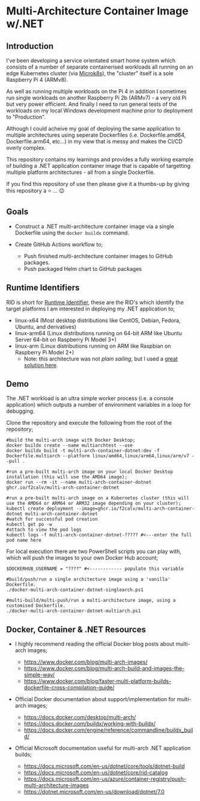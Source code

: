 # Multi-Architecture Container Image w/.NET

## Introduction

I've been developing a service orientated smart home system which consists of a number of separate containerised workloads all running on an edge Kubernetes cluster (via [Microk8s](https://github.com/canonical/microk8s)), the "cluster" itself is a sole Raspberry Pi 4 (ARMv8).

As well as running multiple workloads on the Pi 4 in addition I sometimes run single workloads on another Raspberry Pi 2b (ARMv7) - a very old Pi but very power efficient. And finally I need to run general tests of the workloads on my local Windows development machine prior to deployment to "Production".

Although I could acheive my goal of deploying the same application to multiple architectures using seperate Dockerfiles (i.e. Dockerfile.amd64, Dockerfile.arm64, etc...) in my view that is messy and makes the CI/CD overly complex.

This repository contains my learnings and provides a fully working example of building a .NET application container image that is capable of targetting multiple platform architectures - all from a single Dockerfile.

If you find this repository of use then please give it a thumbs-up by giving this repository a :star: ... :wink:

## Goals

- Construct a .NET multi-architecture container image via a single Dockerfile using the `docker buildx` command.
- Create GitHub Actions workflow to;

  - Push finished multi-architecture container images to GitHub packages.
  - Push packaged Helm chart to GitHub packages

## Runtime Identifiers

RID is short for [Runtime Identifier](https://docs.microsoft.com/en-us/dotnet/core/rid-catalog), these are the RID's which identify the target platforms I am interested in deploying my .NET application to;

- linux-x64 (Most desktop distributions like CentOS, Debian, Fedora, Ubuntu, and derivatives)
- linux-arm64 (Linux distributions running on 64-bit ARM like Ubuntu Server 64-bit on Raspberry Pi Model 3+)
- linux-arm (Linux distributions running on ARM like Raspbian on Raspberry Pi Model 2+)
  - Note: this architecture was not _plain sailing_, but I used a [great solution here](https://github.com/dotnet/dotnet-docker/issues/1537#issuecomment-755351628).

## Demo

The .NET workload is an ultra simple worker process (i.e. a console application) which outputs a number of environment variables in a loop for debugging.

Clone the repository and execute the following from the root of the repository;

```pwsh
#build the multi-arch image with Docker Desktop;
docker buildx create --name multiarchtest --use
docker buildx build -t multi-arch-container-dotnet:dev -f Dockerfile.multiarch --platform linux/amd64,linux/arm64,linux/arm/v7 --pull .

#run a pre-built multi-arch image on your local Docker Desktop installation (this will use the AMD64 image);
docker run --rm -it --name multi-arch-container-dotnet ghcr.io/f2calv/multi-arch-container-dotnet

#run a pre-built multi-arch image on a Kubernetes cluster (this will use the AMD64 or ARM64 or ARM32 image depending on your cluster);
kubectl create deployment --image=ghcr.io/f2calv/multi-arch-container-dotnet multi-arch-container-dotnet
#watch for successful pod creation
kubectl get po -w
#attach to view the pod logs
kubectl logs -f multi-arch-container-dotnet-????? #<---enter the full pod name here
```

For local execution there are two PowerShell scripts you can play with, which will push the images to your own Docker Hub account;

```pwsh
$DOCKERHUB_USERNAME = "????" #<------------ populate this variable

#build/push/run a single architecture image using a 'vanilla' Dockerfile.
./docker-multi-arch-container-dotnet-singlearch.ps1

#multi-build/multi-push/run a multi-architecture image, using a customised Dockerfile.
./docker-multi-arch-container-dotnet-multiarch.ps1
```

## Docker, Container & .NET Resources

- I highly recommend reading the official Docker blog posts about multi-arch images;

  - https://www.docker.com/blog/multi-arch-images/
  - https://www.docker.com/blog/multi-arch-build-and-images-the-simple-way/
  - https://www.docker.com/blog/faster-multi-platform-builds-dockerfile-cross-compilation-guide/

- Official Docker documentation about support/implementation for multi-arch images;

  - https://docs.docker.com/desktop/multi-arch/
  - https://docs.docker.com/buildx/working-with-buildx/
  - https://docs.docker.com/engine/reference/commandline/buildx_build/

- Official Microsoft documentation useful for multi-arch .NET application builds;

  - https://docs.microsoft.com/en-us/dotnet/core/tools/dotnet-build
  - https://docs.microsoft.com/en-us/dotnet/core/rid-catalog
  - https://docs.microsoft.com/en-us/azure/container-registry/push-multi-architecture-images
  - https://dotnet.microsoft.com/en-us/download/dotnet/7.0
